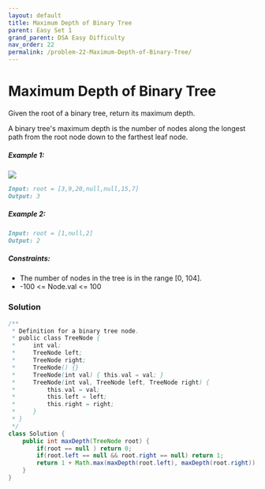 ```yaml
---
layout: default
title: Maximum Depth of Binary Tree
parent: Easy Set 1
grand_parent: DSA Easy Difficulty
nav_order: 22
permalink: /problem-22-Maximum-Depth-of-Binary-Tree/
---
```

# Maximum Depth of Binary Tree

Given the root of a binary tree, return its maximum depth.

A binary tree's maximum depth is the number of nodes along the longest path from the root node down to the farthest leaf node.



##### Example 1:
![](../../assets/images/ds/tmp-tree.jpeg)

```markdown
Input: root = [3,9,20,null,null,15,7]
Output: 3
```

##### Example 2:
```markdown
Input: root = [1,null,2]
Output: 2
```

##### Constraints:
* The number of nodes in the tree is in the range [0, 104].
* -100 <= Node.val <= 100

### Solution
```java
/**
 * Definition for a binary tree node.
 * public class TreeNode {
 *     int val;
 *     TreeNode left;
 *     TreeNode right;
 *     TreeNode() {}
 *     TreeNode(int val) { this.val = val; }
 *     TreeNode(int val, TreeNode left, TreeNode right) {
 *         this.val = val;
 *         this.left = left;
 *         this.right = right;
 *     }
 * }
 */
class Solution {
    public int maxDepth(TreeNode root) {
        if(root == null ) return 0;
        if(root.left == null && root.right == null) return 1;
        return 1 + Math.max(maxDepth(root.left), maxDepth(root.right));
    }
}
```

